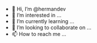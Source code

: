 - 👋 Hi, I’m @hermandev
- 👀 I’m interested in ...
- 🌱 I’m currently learning ...
- 💞️ I’m looking to collaborate on ...
- 📫 How to reach me ...

<!---
hermandev/hermandev is a ✨ special ✨ repository because its `README.md` (this file) appears on your GitHub profile.
You can click the Preview link to take a look at your changes.
--->
